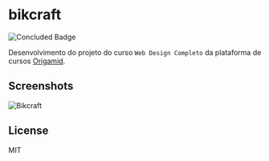 # bikcraft

![Concluded Badge](https://img.shields.io/badge/concluded%20at-19%2F03%2F2020-red)

Desenvolvimento do projeto do curso ``Web Design Completo`` da plataforma de cursos [Origamid](https://www.origamid.com/).

## Screenshots

![Bikcraft](./img/background.png)

## License

MIT
